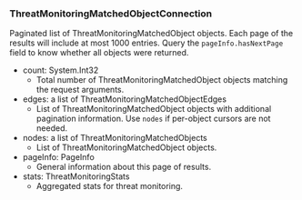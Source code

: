 ### ThreatMonitoringMatchedObjectConnection
Paginated list of ThreatMonitoringMatchedObject objects. Each page of the results will include at most 1000 entries. Query the `pageInfo.hasNextPage` field to know whether all objects were returned.

- count: System.Int32
  - Total number of ThreatMonitoringMatchedObject objects matching the request arguments.
- edges: a list of ThreatMonitoringMatchedObjectEdges
  - List of ThreatMonitoringMatchedObject objects with additional pagination information. Use `nodes` if per-object cursors are not needed.
- nodes: a list of ThreatMonitoringMatchedObjects
  - List of ThreatMonitoringMatchedObject objects.
- pageInfo: PageInfo
  - General information about this page of results.
- stats: ThreatMonitoringStats
  - Aggregated stats for threat monitoring.
